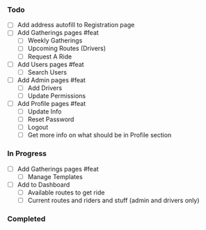 ### Todo  

- [ ] Add address autofill to Registration page
- [ ] Add Gatherings pages #feat
  - [ ] Weekly Gatherings
  - [ ] Upcoming Routes (Drivers)
  - [ ] Request A Ride
- [ ] Add Users pages #feat
  - [ ] Search Users
- [ ] Add Admin pages #feat 
  - [ ] Add Drivers
  - [ ] Update Permissions
- [ ] Add Profile pages #feat
  - [ ] Update Info
  - [ ] Reset Password
  - [ ] Logout
  - [ ] Get more info on what should be in Profile section

### In Progress  

- [ ] Add Gatherings pages #feat
  - [ ] Manage Templates
- [ ] Add to Dashboard
  - [ ] Available routes to get ride
  - [ ] Current routes and riders and stuff (admin and drivers only)

### Completed 
